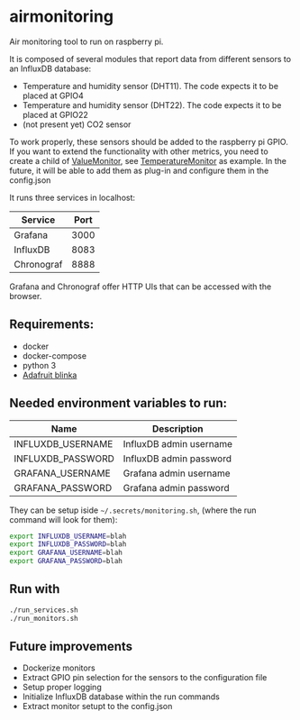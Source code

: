 # airmonitoring
Air monitoring tool to run on raspberry pi.

It is composed of several modules that report data from different sensors to an InfluxDB database:

- Temperature and humidity sensor (DHT11). The code expects it to be placed at GPIO4
- Temperature and humidity sensor (DHT22). The code expects it to be placed at GPIO22 
- (not present yet) CO2 sensor

To work properly, these sensors should be added to the raspberry pi GPIO.
If you want to extend the functionality with other metrics, you need to create a child of [ValueMonitor](python/monitoring/value_monitor.py), see [TemperatureMonitor](python/monitoring/temperature_monitor.py) as example.
In the future, it will be able to add them as plug-in and configure them in the config.json

It runs three services in localhost:

| Service    | Port |
| ---------- | ---- |
| Grafana    | 3000 |
| InfluxDB   | 8083 |
| Chronograf | 8888 |

Grafana and Chronograf offer HTTP UIs that can be accessed with the browser.

## Requirements:

- docker
- docker-compose
- python 3
- [Adafruit blinka](https://learn.adafruit.com/dht-humidity-sensing-on-raspberry-pi-with-gdocs-logging/python-setup)

## Needed environment variables to run:

| Name              | Description             | 
| ----------------- | ----------------------- |
| INFLUXDB_USERNAME | InfluxDB admin username |
| INFLUXDB_PASSWORD | InfluxDB admin password |
| GRAFANA_USERNAME  | Grafana admin username  |
| GRAFANA_PASSWORD  | Grafana admin password  |

They can be setup iside `~/.secrets/monitoring.sh`, (where the run command will look for them):

```bash
export INFLUXDB_USERNAME=blah
export INFLUXDB_PASSWORD=blah
export GRAFANA_USERNAME=blah
export GRAFANA_PASSWORD=blah
```

## Run with

```bash
./run_services.sh
./run_monitors.sh
```

## Future improvements
- Dockerize monitors
- Extract GPIO pin selection for the sensors to the configuration file
- Setup proper logging
- Initialize InfluxDB database within the run commands
- Extract monitor setupt to the config.json

